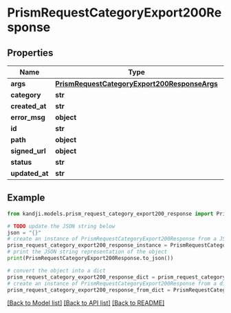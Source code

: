 # PrismRequestCategoryExport200Response


## Properties

Name | Type | Description | Notes
------------ | ------------- | ------------- | -------------
**args** | [**PrismRequestCategoryExport200ResponseArgs**](PrismRequestCategoryExport200ResponseArgs.md) |  | [optional] 
**category** | **str** |  | [optional] 
**created_at** | **str** |  | [optional] 
**error_msg** | **object** |  | [optional] 
**id** | **str** |  | [optional] 
**path** | **object** |  | [optional] 
**signed_url** | **object** |  | [optional] 
**status** | **str** |  | [optional] 
**updated_at** | **str** |  | [optional] 

## Example

```python
from kandji.models.prism_request_category_export200_response import PrismRequestCategoryExport200Response

# TODO update the JSON string below
json = "{}"
# create an instance of PrismRequestCategoryExport200Response from a JSON string
prism_request_category_export200_response_instance = PrismRequestCategoryExport200Response.from_json(json)
# print the JSON string representation of the object
print(PrismRequestCategoryExport200Response.to_json())

# convert the object into a dict
prism_request_category_export200_response_dict = prism_request_category_export200_response_instance.to_dict()
# create an instance of PrismRequestCategoryExport200Response from a dict
prism_request_category_export200_response_from_dict = PrismRequestCategoryExport200Response.from_dict(prism_request_category_export200_response_dict)
```
[[Back to Model list]](../README.md#documentation-for-models) [[Back to API list]](../README.md#documentation-for-api-endpoints) [[Back to README]](../README.md)



